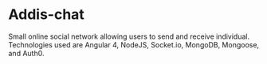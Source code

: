 # Addis-chat
Small online social network allowing users to send and receive individual. Technologies used are Angular 4, NodeJS, Socket.io, MongoDB, Mongoose, and Auth0.
